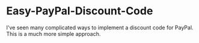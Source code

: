 Easy-PayPal-Discount-Code
=========================

I've seen many complicated ways to implement a discount code for PayPal. This is a much more simple approach.

